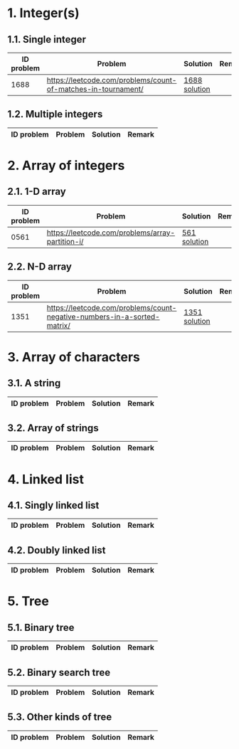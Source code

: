 # 1. Integer(s)

## 1.1. Single integer

ID problem | Problem | Solution | Remark
---------- | ------- | ---------| ------
1688 | https://leetcode.com/problems/count-of-matches-in-tournament/ | [1688 solution](1688_Count_of_Matches_in_Tournament/solution.cpp)|


## 1.2. Multiple integers

ID problem | Problem | Solution | Remark
---------- | ------- | ---------| ------


# 2. Array of integers

## 2.1. 1-D array

ID problem | Problem | Solution | Remark
---------- | ------- | ---------| ------
0561 | https://leetcode.com/problems/array-partition-i/ | [561 solution](561_Array_Partition_I/solution.cpp)|


## 2.2. N-D array

ID problem | Problem | Solution | Remark
---------- | ------- | ---------| ------
1351 | https://leetcode.com/problems/count-negative-numbers-in-a-sorted-matrix/ | [1351 solution](1351_Count_Negative_Numbers_in_a_Sorted_Matrix/solution.cpp)|


# 3. Array of characters

## 3.1. A string

ID problem | Problem | Solution | Remark
---------- | ------- | ---------| ------


## 3.2. Array of strings

ID problem | Problem | Solution | Remark
---------- | ------- | ---------| ------


# 4. Linked list

## 4.1. Singly linked list

ID problem | Problem | Solution | Remark
---------- | ------- | ---------| ------


## 4.2. Doubly linked list

ID problem | Problem | Solution | Remark
---------- | ------- | ---------| ------


# 5. Tree

## 5.1. Binary tree

ID problem | Problem | Solution | Remark
---------- | ------- | ---------| ------


## 5.2. Binary search tree

ID problem | Problem | Solution | Remark
---------- | ------- | ---------| ------


## 5.3. Other kinds of tree

ID problem | Problem | Solution | Remark
---------- | ------- | ---------| ------

